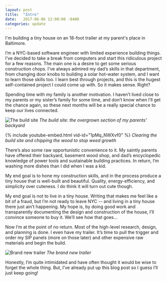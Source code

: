 ```yaml
---
layout: post
title:  "Intro"
date:   2017-06-06 12:00:00 -0400
categories: update
---
```


I'm building a tiny house on an 18-foot trailer at my parent's place in Baltimore.

<!--more-->

I’m a NYC-based software engineer with limited experience building things. I’ve decided to take a break from computers and start this ridiculous project for a few reasons. The main one is a desire to get some serious construction chops. I’ve always admired my dad’s skills in that department, from changing door knobs to building a solar hot-water system, and I want to learn those skills too. I learn best through projects, and this is the hugest self-contained project I could come up with. So it makes sense. Right?
 
Spending time with my family is another motivation. I haven’t lived close to my parents or my sister’s family for some time, and don’t know when I’ll get the chance again, so these next months will be a really special chance to keep our lives connected.

![The build site](https://farm5.staticflickr.com/4274/34069241804_c6c40c19fc_h.jpg)
*The build site: the overgrown section of my parents' backyard*

{% include youtube-embed.html vid-id="1pMq_NWXvf0" %}
*Clearing the build site and chipping the wood to stop weed growth*
 
There’s also some raw opportunistic convenience to it. My saintly parents have offered their backyard, basement wood shop, and dad’s encyclopedic knowledge of power tools and sustainable building practices. In return, I’m washing more dishes than I did when I was a kid.
 
My end goal is to hone my construction skills, and in the process produce a tiny house that is well-built and beautiful. Quality, energy-efficiency, and simplicity over cuteness. I do think it will turn out cute though.
 
My end goal is not to live in a tiny house. Writing that makes me feel like a bit of a fraud, but I’m not ready to leave NYC -- and living in a tiny house there just ain’t happening. My hope is, by doing good work and transparently documenting the design and construction of the house, I’ll convince someone to buy it. We’ll see how that goes...
 
Now I’m at the point of no return. Most of the high-level research, design, and planning is done. I even have my trailer. It’s time to pull the trigger and order my SIP panels (more on those later) and other expensive raw materials and begin the build.

![Brand new trailer](https://farm5.staticflickr.com/4223/34871652736_26a05c8e47_h.jpg)
*The brand new trailer*
 
Honestly, I’m quite intimidated and have often thought it would be wise to forget the whole thing. But, I’ve already put up this blog post so I guess I’ll just keep going!
